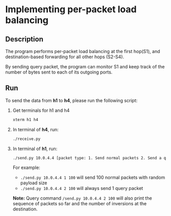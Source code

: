 # Implementing per-packet load balancing

## Description
The program performs per-packet load balancing at the first hop(S1), and destination-based forwarding for all other hops (S2-S4). 

By sending query packet, the program can monitor S1 and keep track of the number of bytes sent to each of its outgoing ports. 

## Run
To send the data from **h1** to **h4**, please run the following script:
1. Get terminals for h1 and h4
    ```bash
    xterm h1 h4
    ```

2. In terminal of **h4**, run:
    ```bash
    ./receive.py
    ```

3. In terminal of **h1**, run:
    ```bash
    ./send.py 10.0.4.4 [packet type: 1. Send normal packets 2. Send a query packet] [How many normal packets to send]
    ```

    For example: 
    * `./send.py 10.0.4.4 1 100` will send 100 normal packets with random payload size
    * `./send.py 10.0.4.4 2 100` will always send 1 query packet

    **Note:** Query command `/send.py 10.0.4.4 2 100` will also print the sequence of packets so far and the number of inversions at the destination.